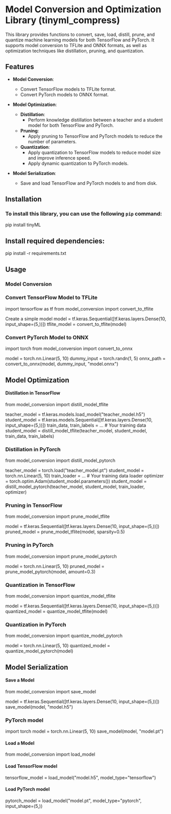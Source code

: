# Model Conversion and Optimization Library (tinyml_compress)

This library provides functions to convert, save, load, distill, prune, and quantize machine learning models for both TensorFlow and PyTorch. It supports model conversion to TFLite and ONNX formats, as well as optimization techniques like distillation, pruning, and quantization.

## Features

- **Model Conversion**:
  - Convert TensorFlow models to TFLite format.
  - Convert PyTorch models to ONNX format.
  
- **Model Optimization**:
  - **Distillation**:
    - Perform knowledge distillation between a teacher and a student model for both TensorFlow and PyTorch.
  - **Pruning**:
    - Apply pruning to TensorFlow and PyTorch models to reduce the number of parameters.
  - **Quantization**:
    - Apply quantization to TensorFlow models to reduce model size and improve inference speed.
    - Apply dynamic quantization to PyTorch models.

- **Model Serialization**:
  - Save and load TensorFlow and PyTorch models to and from disk.

## Installation

### To install this library, you can use the following `pip` command:

pip install tinyML

## Install required dependencies:

pip install -r requirements.txt

## Usage

### Model Conversion

### Convert TensorFlow Model to TFLite
import tensorflow as tf
from model_conversion import convert_to_tflite

Create a simple model
model = tf.keras.Sequential([tf.keras.layers.Dense(10, input_shape=(5,))])
tflite_model = convert_to_tflite(model)


### Convert PyTorch Model to ONNX
import torch
from model_conversion import convert_to_onnx

model = torch.nn.Linear(5, 10)
dummy_input = torch.randn(1, 5)
onnx_path = convert_to_onnx(model, dummy_input, "model.onnx")


## Model Optimization

#### Distillation in TensorFlow
from model_conversion import distill_model_tflite

teacher_model = tf.keras.models.load_model("teacher_model.h5")
student_model = tf.keras.models.Sequential([tf.keras.layers.Dense(10, input_shape=(5,))])
train_data, train_labels = ...  # Your training data
student_model = distill_model_tflite(teacher_model, student_model, train_data, train_labels)


### Distillation in PyTorch
from model_conversion import distill_model_pytorch

teacher_model = torch.load("teacher_model.pt")
student_model = torch.nn.Linear(5, 10)
train_loader = ...  # Your training data loader
optimizer = torch.optim.Adam(student_model.parameters())
student_model = distill_model_pytorch(teacher_model, student_model, train_loader, optimizer)


### Pruning in TensorFlow
from model_conversion import prune_model_tflite

model = tf.keras.Sequential([tf.keras.layers.Dense(10, input_shape=(5,))])
pruned_model = prune_model_tflite(model, sparsity=0.5)


### Pruning in PyTorch
from model_conversion import prune_model_pytorch

model = torch.nn.Linear(5, 10)
pruned_model = prune_model_pytorch(model, amount=0.3)


### Quantization in TensorFlow
from model_conversion import quantize_model_tflite

model = tf.keras.Sequential([tf.keras.layers.Dense(10, input_shape=(5,))])
quantized_model = quantize_model_tflite(model)


### Quantization in PyTorch
from model_conversion import quantize_model_pytorch

model = torch.nn.Linear(5, 10)
quantized_model = quantize_model_pytorch(model)


## Model Serialization

#### Save a Model
from model_conversion import save_model

model = tf.keras.Sequential([tf.keras.layers.Dense(10, input_shape=(5,))])
save_model(model, "model.h5")

### PyTorch model
import torch
model = torch.nn.Linear(5, 10)
save_model(model, "model.pt")


#### Load a Model
from model_conversion import load_model

#### Load TensorFlow model
tensorflow_model = load_model("model.h5", model_type="tensorflow")

#### Load PyTorch model
pytorch_model = load_model("model.pt", model_type="pytorch", input_shape=(5,))